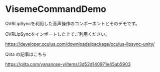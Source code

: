 # VisemeCommandDemo
OVRLipSyncを利用した音声操作のコンポーネントとそのデモです。

OVRLipSyncをインポートした上でご利用ください。

https://developer.oculus.com/downloads/package/oculus-lipsync-unity/

Qiita の記事はこちら

https://qiita.com/yananose-y/items/3d52d140971e45ab5903

